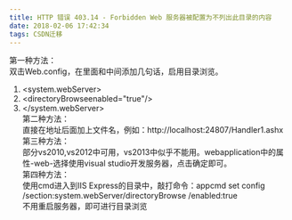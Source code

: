 ```yaml
---
title: HTTP 错误 403.14 - Forbidden Web 服务器被配置为不列出此目录的内容
date: 2018-02-06 17:42:34
tags: CSDN迁移
---
```

   第一种方法：  
 双击Web.config，在里面<configuration>和</configuration>中间添加几句话，启用目录浏览。  
 1. <system.webServer>
  2. <directoryBrowseenabled="true"/>
  3. </system.webServer>  
  第二种方法：  
 直接在地址后面加上文件名，例如：http://localhost:24807/Handler1.ashx  
  第三种方法：  
 部分vs2010,vs2012中可用，vs2013中似乎不能用。webapplication中的属性-web-选择使用visual studio开发服务器，点击确定即可。  
  第四种方法：  
 使用cmd进入到IIS Express的目录中，敲打命令：appcmd set config /section:system.webServer/directoryBrowse /enabled:true  
  不用重启服务器，即可进行目录浏览  
   
 